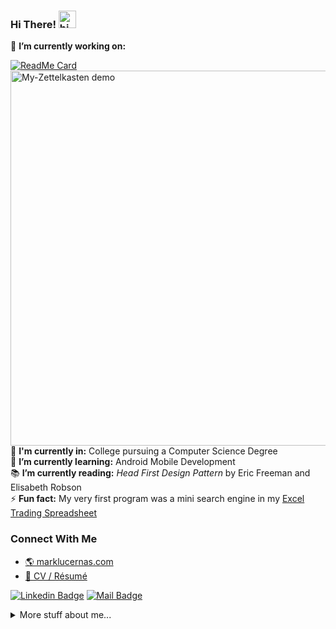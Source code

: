 ### Hi There! <img src="https://user-images.githubusercontent.com/1303154/88677602-1635ba80-d120-11ea-84d8-d263ba5fc3c0.gif" width="28px" alt="hi">

<!-- Image resize: https://gist.github.com/uupaa/f77d2bcf4dc7a294d109 -->
🔭 **I’m currently working on:**

[![ReadMe Card](https://github-readme-stats.vercel.app/api/pin/?username=marklcrns&repo=my-zettelkasten&show_owner=true)](https://github.com/marklcrns/my-zettelkasten)<br>
<img src="./resources/demo.gif" width="600" alt="My-Zettelkasten demo"><br>
🏫 **I'm currently in:** College pursuing a Computer Science Degree<br>
🌱 **I’m currently learning:** Android Mobile Development<br>
📚 **I’m currently reading:** _Head First Design Pattern_ by Eric Freeman and Elisabeth Robson<br>
⚡ **Fun fact:** My very first program was a mini search engine in my [Excel Trading Spreadsheet](./resources/2019_PaperMoney_TradingSpreadsheet.xlsm)<br>

### Connect With Me

- [🌎 marklucernas.com](https://marklucernas.com/)
- [📄 CV / Résumé](https://resume.creddle.io/resume/yx3z3ia5ce)

<!-- Badges: https://shields.io/ -->
[![Linkedin Badge](https://img.shields.io/badge/-marklucernas-0e76a8?style=flat&labelColor=0e76a8&logo=linkedin&logoColor=white)](https://www.linkedin.com/in/marklucernas)
[![Mail Badge](https://img.shields.io/badge/-lucernas.mj-c0392b?style=flat&labelColor=c0392b&logo=gmail&logoColor=white)](mailto:lucernas.mj@gmail.com)

<details>

<summary>
  More stuff about me...
</summary>

<br>

I am an avid [Neovim](https://github.com/marklcrns/nvim-config) user who swing
trade stocks on the side. I also love playing guitar, reading psychology
books, and hiking.

Check out my [Zettelkasten](https://marklucernas.dev/)--some form of personal
blog inspired by Niklas Luhmman.

#### Github Stats

<!-- Stats: https://github.com/anuraghazra/github-readme-stats -->
<a href="https://github.com/marklcrns?tab=repositories">
  <img align="center" src="https://github-readme-stats.vercel.app/api?username=marklcrns&count_private=true&custom_title=Mark's%20Github%20Stats&show_icons=true&hide&theme=vue" />
</a>
<a href="https://github.com/marklcrns?tab=repositories">
  <img align="center" src="https://github-readme-stats.vercel.app/api/top-langs/?username=marklcrns&layout=compact&hide=html" />
</a>
<!-- Alternative -->
<!-- [![marklcrns's Github Stats](https://github-readme-stats.vercel.app/api?username=marklcrns&count_private=true&custom_title=Mark's%20Github%20Stats&show_icons=true&hide&theme=vue)](https://github.com/marklcrns?tab=repositories) -->
<!-- [![Top Langs](https://github-readme-stats.vercel.app/api/top-langs/?username=marklcrns&layout=compact&hide=html)](https://github.com/anuraghazra/github-readme-stats)                                                              -->

</details>
